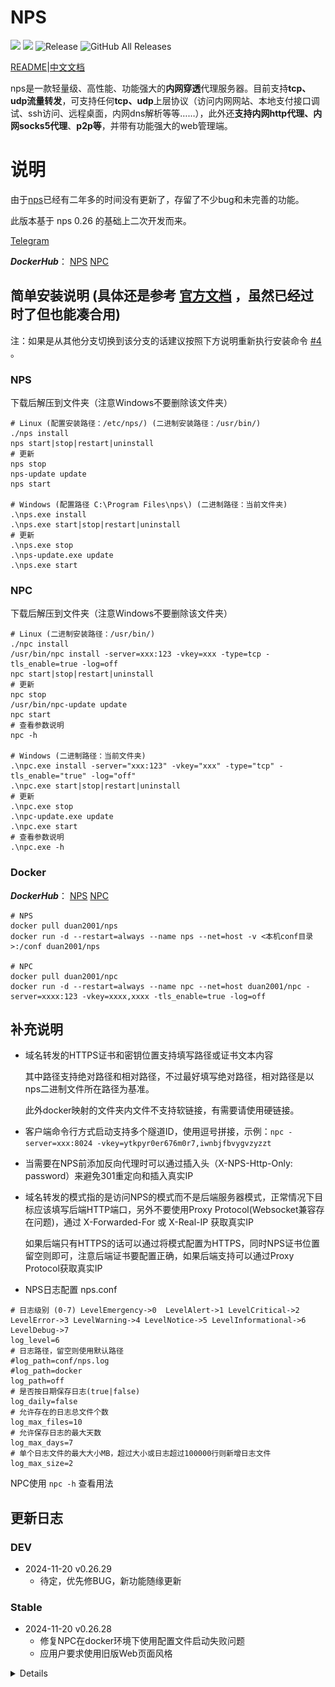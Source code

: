 # NPS
![](https://img.shields.io/github/stars/djylb/nps.svg)   ![](https://img.shields.io/github/forks/djylb/nps.svg)
![Release](https://github.com/djylb/nps/workflows/Release/badge.svg)
![GitHub All Releases](https://img.shields.io/github/downloads/djylb/nps/total)

[README](https://github.com/djylb/nps/blob/master/README.md)|[中文文档](https://github.com/djylb/nps/blob/master/README_zh.md)

nps是一款轻量级、高性能、功能强大的**内网穿透**代理服务器。目前支持**tcp、udp流量转发**，可支持任何**tcp、udp**上层协议（访问内网网站、本地支付接口调试、ssh访问、远程桌面，内网dns解析等等……），此外还**支持内网http代理、内网socks5代理**、**p2p等**，并带有功能强大的web管理端。

# 说明
由于[nps](https://github.com/ehang-io/nps)已经有二年多的时间没有更新了，存留了不少bug和未完善的功能。

此版本基于 nps 0.26 的基础上二次开发而来。

[Telegram](https://t.me/npsdev)

***DockerHub***： [NPS](https://hub.docker.com/r/duan2001/nps) [NPC](https://hub.docker.com/r/duan2001/npc)

## 简单安装说明 (具体还是参考 [官方文档](https://ehang-io.github.io/nps/) ，虽然已经过时了但也能凑合用)

注：如果是从其他分支切换到该分支的话建议按照下方说明重新执行安装命令 [#4](https://github.com/djylb/nps/issues/4) 。

### NPS
下载后解压到文件夹（注意Windows不要删除该文件夹）
```
# Linux (配置安装路径：/etc/nps/) (二进制安装路径：/usr/bin/)
./nps install
nps start|stop|restart|uninstall
# 更新
nps stop
nps-update update
nps start

# Windows (配置路径 C:\Program Files\nps\) (二进制路径：当前文件夹)
.\nps.exe install
.\nps.exe start|stop|restart|uninstall
# 更新
.\nps.exe stop
.\nps-update.exe update
.\nps.exe start
```

### NPC
下载后解压到文件夹（注意Windows不要删除该文件夹）
```
# Linux (二进制安装路径：/usr/bin/)
./npc install
/usr/bin/npc install -server=xxx:123 -vkey=xxx -type=tcp -tls_enable=true -log=off
npc start|stop|restart|uninstall
# 更新
npc stop
/usr/bin/npc-update update
npc start
# 查看参数说明
npc -h

# Windows (二进制路径：当前文件夹)
.\npc.exe install -server="xxx:123" -vkey="xxx" -type="tcp" -tls_enable="true" -log="off"
.\npc.exe start|stop|restart|uninstall
# 更新
.\npc.exe stop
.\npc-update.exe update
.\npc.exe start
# 查看参数说明
.\npc.exe -h
```

### Docker
***DockerHub***： [NPS](https://hub.docker.com/r/duan2001/nps) [NPC](https://hub.docker.com/r/duan2001/npc)
```
# NPS
docker pull duan2001/nps
docker run -d --restart=always --name nps --net=host -v <本机conf目录>:/conf duan2001/nps

# NPC
docker pull duan2001/npc
docker run -d --restart=always --name npc --net=host duan2001/npc -server=xxxx:123 -vkey=xxxx,xxxx -tls_enable=true -log=off
```

## 补充说明
- 域名转发的HTTPS证书和密钥位置支持填写路径或证书文本内容
  
  其中路径支持绝对路径和相对路径，不过最好填写绝对路径，相对路径是以nps二进制文件所在路径为基准。
  
  此外docker映射的文件夹内文件不支持软链接，有需要请使用硬链接。
- 客户端命令行方式启动支持多个隧道ID，使用逗号拼接，示例：`npc -server=xxx:8024 -vkey=ytkpyr0er676m0r7,iwnbjfbvygvzyzzt`
- 当需要在NPS前添加反向代理时可以通过插入头（X-NPS-Http-Only: password）来避免301重定向和插入真实IP
- 域名转发的模式指的是访问NPS的模式而不是后端服务器模式，正常情况下目标应该填写后端HTTP端口，另外不要使用Proxy Protocol(Websocket兼容存在问题)，通过 X-Forwarded-For 或 X-Real-IP 获取真实IP

  如果后端只有HTTPS的话可以通过将模式配置为HTTPS，同时NPS证书位置留空则即可，注意后端证书要配置正确，如果后端支持可以通过Proxy Protocol获取真实IP
- NPS日志配置 nps.conf
```
# 日志级别 (0-7) LevelEmergency->0  LevelAlert->1 LevelCritical->2 LevelError->3 LevelWarning->4 LevelNotice->5 LevelInformational->6 LevelDebug->7
log_level=6
# 日志路径，留空则使用默认路径
#log_path=conf/nps.log
#log_path=docker
log_path=off
# 是否按日期保存日志(true|false)
log_daily=false
# 允许存在的日志总文件个数
log_max_files=10
# 允许保存日志的最大天数
log_max_days=7
# 单个日志文件的最大大小MB，超过大小或日志超过100000行则新增日志文件
log_max_size=2
```
  NPC使用 ```npc -h``` 查看用法

## 更新日志
### DEV
- 2024-11-20 v0.26.29
  - 待定，优先修BUG，新功能随缘更新

### Stable
- 2024-11-20 v0.26.28
  - 修复NPC在docker环境下使用配置文件启动失败问题
  - 应用户要求使用旧版Web页面风格

<details>

- 2024-11-19 v0.26.27
  - 完善界面翻译和提示内容
  - 修复https just proxy
  - 域名转发也支持Proxy Protocol

     (仅用于代理后端HTTPS时传递真实IP，正常情况下请直接使用 X-Forwarded-For 或 X-Real-IP 获取真实IP)

- 2024-11-16 v0.26.26
  - 增强服务端日志控制
  - 修复停止后已存在的TCP通道不会立即关闭
  - 添加Proxy Protocol支持

- 2024-11-14  v0.26.25
  - 调整界面显示
  - 增强日志控制 (具体见NPC命令行参数，支持开关、自动删除等功能)
  - 添加旧版本编译（支援win7，请下载old结尾的压缩包）

- 2024-11-09  v0.26.24
  - 修复语言翻译缺失
  - 请求静态文件携带版本号，避免浏览器缓存旧文件（升级后记得替换web目录）
  - 优化代码逻辑和效率
  - 修复通配符匹配优先级（优先完全匹配Host，通配符根据匹配程度确定优先级）
  - 修复根据路径分流功能

- 2024-11-08  v0.26.23  
  - 合并同类项目分支补丁更新
    - 客户端增加创建时间 [yisier](https://github.com/yisier/nps)
    - 增加从下列选择客户端、排序 [dreamskr](https://github.com/dreamskr/nps)

- 2024-10-28  v0.26.22  
  - 修复多目标负载均衡不生效的问题
    （注意最后一行不要输回车）

- 2024-10-28  v0.26.21  
  - 修复websocket支持(支持类似homeassistant的网站反向代理)
    删除websocket的认证操作，交给应用层进行处理
  - 重构优化代码（目前简单测试功能正常，CPU占用也不高，不知道引入没引入新BUG，代码维护的人多了有点乱腾）
  - 新增X-NPS-Http-Only头支持，当需要在NPS前添加反向代理时可以通过插入头（X-NPS-Http-Only: password）
    此时可以反向代理http_proxy_port避免301重定向和添加真实IP

- 2024-10-25  v0.26.20  
  - 修复ipv6支持
  - 同时支持传入证书路径和证书文本内容
  - http、socket5同时使用全局用户和mutli user认证
  - 修复绕过认证漏洞
  - 美化UI界面
  - 合并上游所有分叉的安全补丁和更新（总之修了一堆BUG）
  - 更新相关依赖

- 2024-06-01  v0.26.19  
  - golang 版本升级到 1.22.
  - 增加自动https，自动将http 重定向（301）到 https.  
  - 客户端命令行方式启动支持多个隧道ID，使用逗号拼接，示例：`npc -server=xxx:8024 -vkey=ytkpyr0er676m0r7,iwnbjfbvygvzyzzt` .
  - 移除 nps.conf 参数 `https_just_proxy` , 调整 https 处理逻辑，如果上传了 https 证书，则由nps负责SSL (此方式可以获取真实IP)，
      否则走端口转发模式（使用本地证书,nps 获取不到真实IP）， 如下图所示。    
    ![image](image/new/https.png)



- 2024-02-27  v0.26.18  
  ***新增***：nps.conf 新增 `tls_bridge_port=8025` 参数，当 `tls_enable=true` 时，nps 会监听8025端口，作为 tls 的连接端口。  
             客户端可以选择连接 tls 端口或者非 tls 端口： `npc.exe  -server=xxx:8024 -vkey=xxx` 或 `npc.exe  -server=xxx:8025 -vkey=xxx -tls_enable=true`
  
  
- 2024-01-31  v0.26.17  
  ***说明***：考虑到 npc 历史版本客户端众多，版本号不同旧版本客户端无法连接，为了兼容，仓库版本号将继续沿用 0.26.xx


- 2024-01-02  v0.27.01  (已作废，功能移动到v0.26.17 版本)  
  ***新增***：tls 流量加密，(客户端忽略证书校验，谨慎使用，客户端与服务端需要同时开启，或同时关闭)，使用方式：   
             服务端：nps.conf `tls_enable=true`;    
             客户端：npc.conf `tls_enable=true` 或者 `npc.exe  -server=xxx -vkey=xxx -tls_enable=true`  

  
- 2023-06-01  v0.26.16  
  ***修复***：https 流量不统计 Bug 修复。  
  ***新增***：新增全局黑名单IP，用于防止被肉鸡扫描端口或被恶意攻击。  
  ***新增***：新增客户端上次在线时间。


- 2023-02-24  v0.26.15  
  ***修复***：更新程序 url 更改到当前仓库中   
  ***修复***：nps 在外部路径启动时找不到配置文件  
  ***新增***：增加 nps 启动参数，`-conf_path=D:\test\nps`,可用于加载指定nps配置文件和web文件目录。  
  ***window 使用示例：***  
  直接启动：`nps.exe -conf_path=D:\test\nps`  
  安装：`nps.exe install -conf_path=D:\test\nps`    
  安装启动：`nps.exe start`      

  ***linux 使用示例：***    
  直接启动：`./nps -conf_path=/app/nps`  
  安装：`./nps install -conf_path=/app/nps`  
  安装启动：`nps start -conf_path=/app/nps`  



- 2022-12-30  v0.26.14  
  ***修复***：API 鉴权漏洞修复


- 2022-12-19  
***修复***：某些场景下丢包导致服务端意外退出  
***优化***：新增隧道时，不指定服务端口时，将自动生成端口号  
***优化***：API返回ID, `/client/add/, /index/addhost/，/index/add/ `   
***优化***：域名解析、隧道页面，增加[唯一验证密钥]，方便搜查  


- 2022-10-30   
***新增***：在管理面板中新增客户端时，可以配置多个黑名单IP，用于防止被肉鸡扫描端口或被恶意攻击。  
***优化***：0.26.12 版本还原了注册系统功能，使用方式和以前一样。无论是否注册了系统服务，直接执行 nps 时只会读取当前目录下的配置文件。


- 2022-10-27  
***新增***：在管理面板登录时开启验证码校验，开启方式：nps.conf `open_captcha=true`，感谢 [@dongFangTuring](https://github.com/dongFangTuring) 提供的PR  

  
- 2022-10-24:     
***修复***：HTTP协议支持WebSocket(稳定性待测试)
  

- 2022-10-21:   
***修复***：HTTP协议下实时统计流量，能够精准的限制住流量（上下行对等）  
***优化***：删除HTTP隧道时，客户端已用流量不再清空


- 2022-10-19:  
***BUG***：在TCP协议下，流量统计有问题，只有当连接断开时才会统计流量。例如，限制客户端流量20m,当传输100m的文件时，也能传输成功。  
***修复***：TCP协议下实时统计流量，能够精准的限制住流量（上下行对等）  
***优化***：删除TCP隧道时，客户端已用流量不再清空
![image](image/new/tcp_limit.png)


- 2022-09-14:  
修改NPS工作目录为当前可执行文件目录（即配置文件和nps可执行文件放在同一目录下，直接执行nps文件即可），去除注册系统服务，启动、停止、升级等命令

</details>
